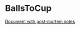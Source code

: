 # BallsToCup
[Document with post-mortem notes](https://docs.google.com/document/d/1EL4FleYXiPZYRxT01Zfznj8isoZ0deuErn1vbMjIlPs/)
